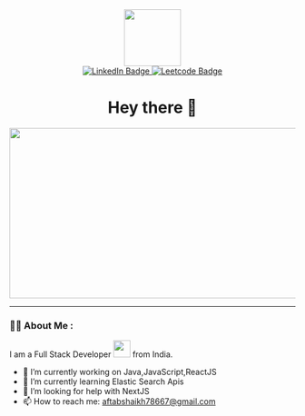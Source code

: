 <div id="header" align="center">
  <img src="https://i.giphy.com/media/v1.Y2lkPTc5MGI3NjExcmFobzZwemM0eXdudXozY2M1dWxxcGpmaDR5bWRtYjJ2NTBjaTl1MSZlcD12MV9pbnRlcm5hbF9naWZfYnlfaWQmY3Q9cw/b88QlTSTsj3bEHQyZf/giphy.gif" width="100"/>
</div>

<div id="badges"  align="center">
  <a href="https://www.linkedin.com/in/aftabshaikh909" target="_blank">
    <img src="https://img.shields.io/badge/LinkedIn-blue?style=for-the-badge&logo=linkedin&logoColor=white" alt="LinkedIn Badge"/>
  </a>
    <a href="https://leetcode.com/u/aftabshaikh78667/" target="_blank">
    <img src="https://img.shields.io/badge/Leetcode-black?logo=linkedin&logoColor=white&style=for-the-badge" alt="Leetcode Badge"/>
  </a>
</div>
<div id = "views"  align="center">
<img src="https://komarev.com/ghpvc/?username=aft-shk&style=flat-square&color=blue" alt=""/>
</div>

<div id="text" align="center">
<h1>Hey there 👋</h1>
</div>
</div>
 <div align="center">
  <img src="https://i.giphy.com/media/v1.Y2lkPTc5MGI3NjExemdsbW04bHE4NXFmaTc1N3l2Z3kyZzBsMmRma2szZTJyNXd1cnpxdiZlcD12MV9pbnRlcm5hbF9naWZfYnlfaWQmY3Q9cw/dwGJLOdbWULVRIBBfz/giphy.gif" width="600" height="300"/>
</div>

---

### :man_technologist: About Me :
I am a Full Stack Developer <img src="https://media.giphy.com/media/WUlplcMpOCEmTGBtBW/giphy.gif" width="30"> from India.


- 🔭 I’m currently working on Java,JavaScript,ReactJS
- 🌱 I’m currently learning Elastic Search Apis
- 🤔 I’m looking for help with NextJS
- 📫 How to reach me: aftabshaikh78667@gmail.com
